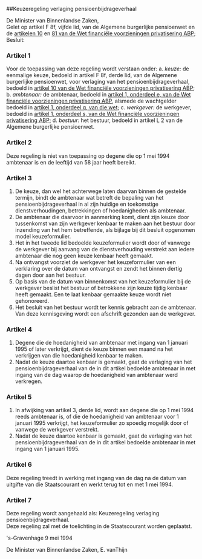 <meta http-equiv='Content-Type' content='text/html; charset=utf-8' />

##Keuzeregeling verlaging pensioenbijdrageverhaal

De Minister van Binnenlandse Zaken,  
Gelet op artikel F 8f, vijfde lid, van de Algemene burgerlijke pensioenwet en de [artikelen 10](../../../../../wet/wet/financiële/voorzieningen/privatisering/abp/BWBR0007211/README.md) en [81 van de Wet financiële voorzieningen privatisering ABP](../../../../../wet/wet/financiële/voorzieningen/privatisering/abp/BWBR0007211/README.md);
Besluit:    

### Artikel  1  

Voor de toepassing van deze regeling wordt verstaan onder:   a.  *keuze:*   de eenmalige keuze, bedoeld in artikel F 8f, derde lid, van de Algemene burgerlijke pensioenwet, voor verlaging van het pensioenbijdrageverhaal, bedoeld in [artikel 10 van de Wet financiële voorzieningen privatisering ABP](../../../../../wet/wet/financiële/voorzieningen/privatisering/abp/BWBR0007211/README.md);    b.  *ambtenaar:*   de ambtenaar, bedoeld in [artikel 1, onderdeel e, van de Wet financiële voorzieningen privatisering ABP](../../../../../wet/wet/financiële/voorzieningen/privatisering/abp/BWBR0007211/README.md), alsmede de wachtgelder bedoeld in [artikel 1, onderdeel q, van die wet](../../../../../wet/wet/financiële/voorzieningen/privatisering/abp/BWBR0007211/README.md);    c.  *werkgever:*   de werkgever, bedoeld in [artikel 1, onderdeel s, van de Wet financiële voorzieningen privatisering ABP](../../../../../wet/wet/financiële/voorzieningen/privatisering/abp/BWBR0007211/README.md);    d.  *bestuur:*   het bestuur, bedoeld in artikel L 2 van de Algemene burgerlijke pensioenwet.     

### Artikel  2  

Deze regeling is niet van toepassing op degene die op 1 mei 1994 ambtenaar is en de leeftijd van 58 jaar heeft bereikt.  

### Artikel  3  

1.  De keuze, dan wel het achterwege laten daarvan binnen de gestelde termijn, bindt de ambtenaar wat betreft de bepaling van het pensioenbijdrageverhaal in al zijn huidige en toekomstige dienstverhoudingen, betrekkingen of hoedanigheden als ambtenaar.   
2.  De ambtenaar die daarvoor in aanmerking komt, dient zijn keuze door tussenkomst van zijn werkgever kenbaar te maken aan het bestuur door inzending van het hem betreffende, als bijlage bij dit besluit opgenomen model keuzeformulier.   
3.  Het in het tweede lid bedoelde keuzeformulier wordt door of vanwege de werkgever bij aanvang van de dienstverhouding verstrekt aan iedere ambtenaar die nog geen keuze kenbaar heeft gemaakt.   
4.  Na ontvangst voorziet de werkgever het keuzeformulier van een verklaring over de datum van ontvangst en zendt het binnen dertig dagen door aan het bestuur.   
5.  Op basis van de datum van binnenkomst van het keuzeformulier bij de werkgever beslist het bestuur of betrokkene zijn keuze tijdig kenbaar heeft gemaakt. Een te laat kenbaar gemaakte keuze wordt niet gehonoreerd.   
6.  Het besluit van het bestuur wordt ter kennis gebracht aan de ambtenaar. Van deze kennisgeving wordt een afschrift gezonden aan de werkgever.   

### Artikel  4  

1.  Degene die de hoedanigheid van ambtenaar met ingang van 1 januari 1995 of later verkrijgt, dient de keuze binnen een maand na het verkrijgen van die hoedanigheid kenbaar te maken.   
2.  Nadat de keuze daartoe kenbaar is gemaakt, gaat de verlaging van het pensioenbijdrageverhaal van de in dit artikel bedoelde ambtenaar in met ingang van de dag waarop de hoedanigheid van ambtenaar werd verkregen.   

### Artikel  5  

1.  In afwijking van artikel 3, derde lid, wordt aan degene die op 1 mei 1994 reeds ambtenaar is, of die de hoedanigheid van ambtenaar voor 1 januari 1995 verkrijgt, het keuzeformulier zo spoedig mogelijk door of vanwege de werkgever verstrekt.   
2.  Nadat de keuze daartoe kenbaar is gemaakt, gaat de verlaging van het pensioenbijdrageverhaal van de in dit artikel bedoelde ambtenaar in met ingang van 1 januari 1995.   

### Artikel  6  

Deze regeling treedt in werking met ingang van de dag na de datum van uitgifte van die Staatscourant en werkt terug tot en met 1 mei 1994.  

### Artikel  7  

Deze regeling wordt aangehaald als: Keuzeregeling verlaging pensioenbijdrageverhaal.  
Deze regeling zal met de toelichting in de Staatscourant worden geplaatst.   

's-Gravenhage 
9 mei 1994    

De 
Minister van Binnenlandse Zaken, 
E. vanThijn    
